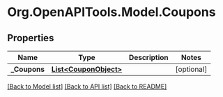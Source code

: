 
# Org.OpenAPITools.Model.Coupons

## Properties

Name | Type | Description | Notes
------------ | ------------- | ------------- | -------------
**_Coupons** | [**List&lt;CouponObject&gt;**](CouponObject.md) |  | [optional] 

[[Back to Model list]](../README.md#documentation-for-models)
[[Back to API list]](../README.md#documentation-for-api-endpoints)
[[Back to README]](../README.md)

